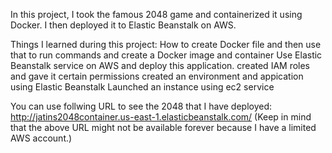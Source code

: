 In this project, I took the famous 2048 game and containerized it using Docker. I then deployed it to Elastic Beanstalk on AWS.

Things I learned during this project:
How to create Docker file and then use that to run commands and create a Docker image and container
Use Elastic Beanstalk service on AWS and deploy this application. 
created IAM roles and gave it certain permissions
created an environment and appication using Elastic Beanstalk
Launched an instance using ec2 service


You can use follwing URL to see the 2048 that I have deployed: http://jatins2048container.us-east-1.elasticbeanstalk.com/
(Keep in mind that the above URL might not be available forever because I have a limited AWS account.)

